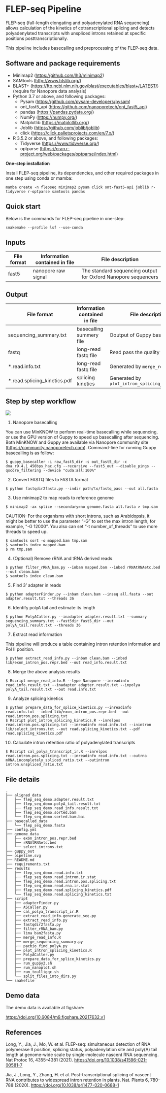# FLEP-seq Pipeline

FLEP-seq (full-length elongating and polyadenylated RNA sequencing) allows calculation of the kinetics of cotranscriptional splicing and detects polyadenylated transcripts with unspliced introns retained at specific positions posttranscriptionally.

This pipeline includes basecalling and preprocessing of the FLEP-seq data. 

## Software and package requirements

* Minimap2 (https://github.com/lh3/minimap2)
* SAMtools (http://www.htslib.org/)
* BLAST+ (https://ftp.ncbi.nlm.nih.gov/blast/executables/blast+/LATEST/) (require for Nanopore data analysis)
* Python 3.7 or above, and following packages:
  * Pysam (https://github.com/pysam-developers/pysam)
  * ont_fast5_api (https://github.com/nanoporetech/ont_fast5_api)
  * pandas (https://pandas.pydata.org/)
  * NumPy (https://numpy.org/)
  * Matplotlib (https://matplotlib.org/)
  * Joblib (https://github.com/joblib/joblib)
  * click (https://click.palletsprojects.com/en/7.x/)
* R 3.5.2 or above, and following packages:
  * Tidyverse (https://www.tidyverse.org/)
  * optparse (https://cran.r-project.org/web/packages/optparse/index.html)

**One-step installation**

Install FLEP-seq pipeline, its dependencies, and other required packages in one step using conda or mamba:

```
mamba create -n flepseq minimap2 pysam click ont-fast5-api joblib r-tidyverse r-optparse samtools pandas
```

## Quick start

Below is the commands for FLEP-seq pipeline in one-step: 
```
snakemake --profile lsf --use-conda
```

## Inputs

| File format | Information contained in file | File description | 
|---------- |---------- |---------- |
| fast5 | nanopore raw signal | The standard sequencing output for Oxford Nanopore sequencers | 

## Output
| File format | Information contained in file | File description |
|---------- |---------- |---------- |
| sequencing_summary.txt | basecalling summery file | Ooutput of Guppy basecaller |
| fastq | long-read fastq file | Read pass the quality threshold |
| *.read.info.txt | long-read fastq file | Generated by `merge_read_info.R` |
| *.read.splicing_kinetics.pdf | splicing kinetics | Generated by `plot_intron_splicing_kinetics.R` |

## Step by step workflow

![](./pipeline.svg)

1.	Nanopore basecalling

You can use MinKNOW to perform real-time basecalling while sequencing, or use the GPU version of Guppy to speed up basecalling after sequencing. Both MinKNOW and Guppy are available via Nanopore community site (https://community.nanoporetech.com). Command-line for running Guppy basecalling is as follow:

```
$ guppy_basecaller -i raw_fast5_dir -s out_fast5_dir -c dna_r9.4.1_450bps_hac.cfg --recursive --fast5_out --disable_pings --qscore_filtering --device "cuda:all:100%"
```

2.	Convert FASTQ files to FASTA format

```
$ python fastqdir2fasta.py --indir path/to/fastq_pass --out all.fasta
```

3.	Use minimap2 to map reads to reference genome

```
$ minimap2 -ax splice --secondary=no genome.fasta all.fasta > tmp.sam
```

CAUTION: For the organisms with short introns, such as Arabidopsis, it might be better to use the parameter “-G” to set the max intron length, for example, “-G 12000”. You also can set “-t number_of_threads” to use more threads to speed up.

```
$ samtools sort -o mapped.bam tmp.sam
$ samtools index mapped.bam
$ rm tmp.sam
```

4.	(Optional) Remove rRNA and tRNA derived reads

```
$ python filter_rRNA_bam.py --inbam mapped.bam --inbed rRNAtRNAetc.bed --out clean.bam
$ samtools index clean.bam
```

5.	Find 3’ adapter in reads

```
$ python adapterFinder.py --inbam clean.bam --inseq all.fasta --out adapter.result.txt --threads 36
```

6.	Identify polyA tail and estimate its length

```
$ python PolyACaller.py --inadapter adapter.result.txt --summary sequencing_summary.txt --fast5dir fast5_dir --out polyA_tail.result.txt --threads 36
```

7.	Extract read information

This pipeline will produce a table containing intron retention information and Pol II position.

```
$ python extract_read_info.py --inbam clean.bam --inbed lib/exon_intron_pos.repr.bed --out read_info.result.txt
```

8.	Merge the above analysis results

```
$ Rscript merge_read_info.R --type Nanopore --inreadinfo read_info.result.txt --inadapter adapter.result.txt --inpolya polyA_tail.result.txt --out read.info.txt
```

9.	Analyze splicing kinetics

```
$ python prepare_data_for_splice_kinetics.py --inreadinfo read.info.txt --inbed lib/exon_intron_pos.repr.bed --out read.intron.pos.splicing.txt
$ Rscript plot_intron_splicing_kinetics.R --inrelpos read.intron.pos.splicing.txt --inreadinfo read.info.txt --inintron lib/select_introns.txt --out read.splicing_kinetics.txt --pdf read.splicing_kinetics.pdf 
```

10.	Calculate intron retention ratio of polyadenylated transcripts

```
$ Rscript cal_polya_transcript_ir.R --inrelpos read.intron.pos.splicing.txt --inreadinfo read.info.txt --outrna mRNA.incompletely_spliced_ratio.txt --outintron intron.unspliced_ratio.txt
```

## File details

```
.
├── aligned_data
│   ├── flep_seq_demo.adapter.result.txt
│   ├── flep_seq_demo.polyA_tail.result.txt
│   ├── flep_seq_demo.read_info.result.txt
│   ├── flep_seq_demo.sorted.bam
│   └── flep_seq_demo.sorted.bam.bai
├── basecalled_data
│   └── flep_seq_demo.fasta
├── config.yml
├── genome_data
│   ├── exon_intron_pos.repr.bed
│   ├── rRNAtRNAetc.bed
│   └── select_introns.txt
├── guppy_out
├── pipeline.svg
├── README.md
├── requirements.txt
├── results
│   ├── flep_seq_demo.read.info.txt
│   ├── flep_seq_demo.read.intron.ir.stat
│   ├── flep_seq_demo.read.intron.pos.splicing.txt
│   ├── flep_seq_demo.read.rna.ir.stat
│   ├── flep_seq_demo.read.splicing_kinetics.pdf
│   └── flep_seq_demo.read.splicing_kinetics.txt
├── script
│   ├── adapterFinder.py
│   ├── ASCaller.py
│   ├── cal_polya_transcript_ir.R
│   ├── extract_read_info.generate_seq.py
│   ├── extract_read_info.py
│   ├── fastqdir2fasta.py
│   ├── filter_rRNA_bam.py
│   ├── lima_bam2fasta.py
│   ├── merge_read_info.R
│   ├── merge_sequencing_summary.py
│   ├── pacbio_find_polyA.py
│   ├── plot_intron_splicing_kinetics.R
│   ├── PolyACaller.py
│   ├── prepare_data_for_splice_kinetics.py
│   ├── run_guppy2.sh
│   ├── run_nanoplot.sh
│   ├── run_toulligqc.sh
│   └── split_files_into_dirs.py
└── snakefile
```

## Demo data

The demo data is available at figshare:

https://doi.org/10.6084/m9.figshare.20217632.v1

## References

Long, Y., Jia, J., Mo, W. et al. FLEP-seq: simultaneous detection of RNA polymerase II position, splicing status, polyadenylation site and poly(A) tail length at genome-wide scale by single-molecule nascent RNA sequencing. Nat Protoc 16, 4355–4381 (2021). https://doi.org/10.1038/s41596-021-00581-7

Jia, J., Long, Y., Zhang, H. et al. Post-transcriptional splicing of nascent RNA contributes to widespread intron retention in plants. Nat. Plants 6, 780–788 (2020). https://doi.org/10.1038/s41477-020-0688-1
